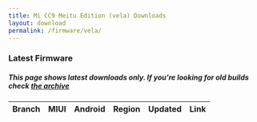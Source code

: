 ```yaml
---
title: Mi CC9 Meitu Edition (vela) Downloads
layout: download
permalink: /firmware/vela/
---
```


### Latest Firmware
##### This page shows latest downloads only. If you're looking for old builds check [the archive](/archive/firmware/vela/)


<div class="table-responsive-md">
<table id="firmware" class="compact table table-striped table-hover table-sm">
    <thead class="thead-dark">
        <tr>
            <th>Branch</th>
            <th>MIUI</th>
            <th>Android</th>
            <th>Region</th>
            <th>Updated</th>
            <th>Link</th>
        </tr>
    </thead>
    <script>loadFirmwareDownloads('vela', 'latest')</script>
</table>
</div>
